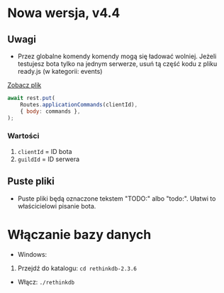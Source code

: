 # Nowa wersja, v4.4

## Uwagi
- Przez globalne komendy komendy mogą się ładować wolniej. Jeżeli testujesz bota tylko na jednym serwerze, usuń tą część kodu z pliku ready.js (w kategorii: events)

[Zobacz plik](https://github.com/Korrumz2PL/krivebot/blob/slash/events/ready.js)
```js
await rest.put(
    Routes.applicationCommands(clientId),
    { body: commands },
);
```

### Wartości

1. `clientId` = ID bota
2. `guildId` = ID serwera
## Puste pliki
- Puste pliki będą oznaczone tekstem "TODO:" albo "todo:". Ułatwi to właścicielowi pisanie bota.
# Włączanie bazy danych

- Windows:
1. Przejdź do katalogu: `cd rethinkdb-2.3.6`
- Włącz: `./rethinkdb`